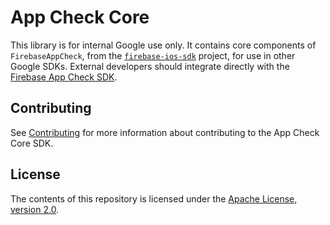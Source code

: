 # App Check Core

This library is for internal Google use only. It contains core components of `FirebaseAppCheck`,
from the [`firebase-ios-sdk`](https://github.com/firebase/firebase-ios-sdk) project, for use in
other Google SDKs. External developers should integrate directly with the
[Firebase App Check SDK](https://firebase.google.com/docs/app-check).

## Contributing

See [Contributing](CONTRIBUTING.md) for more information about contributing to the App Check Core
SDK.

## License

The contents of this repository is licensed under the
[Apache License, version 2.0](http://www.apache.org/licenses/LICENSE-2.0).

